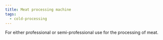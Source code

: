 ```yaml
---
title: Meat processing machine
tags:
  - cold-processing
---
```

F﻿or either professional or semi-professional use for the processing of meat.